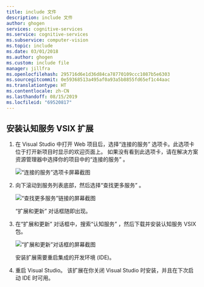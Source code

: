 ```yaml
---
title: include 文件
description: include 文件
author: ghogen
services: cognitive-services
ms.service: cognitive-services
ms.subservice: computer-vision
ms.topic: include
ms.date: 03/01/2018
ms.author: ghogen
ms.custom: include file
manager: jillfra
ms.openlocfilehash: 295716d6e1d36d84ca78770109ccc1087b5e6303
ms.sourcegitcommit: 0e59368513a495af0a93a5b8855fd65ef1c44aac
ms.translationtype: HT
ms.contentlocale: zh-CN
ms.lasthandoff: 08/15/2019
ms.locfileid: "69520817"
---
```

## <a name="install-the-cognitive-services-vsix-extension"></a>安装认知服务 VSIX 扩展

1. 在 Visual Studio 中打开 Web 项目后，选择“连接的服务”  选项卡。此选项卡位于打开新项目时显示的欢迎页面上。 如果没有看到此选项卡，请在解决方案资源管理器中选择你的项目中的“连接的服务”  。

   ![“连接的服务”选项卡屏幕截图](./media/vs-install-cognitive-services-vsix/Connected-Services-Tab.PNG)

1. 向下滚动到服务列表底部，然后选择“查找更多服务”  。

    ![“查找更多服务”链接的屏幕截图](./media/vs-install-cognitive-services-vsix/Find-More-Services.PNG)
 
    “扩展和更新”  对话框随即出现。

1. 在“扩展和更新”  对话框中，搜索“认知服务”  ，然后下载并安装认知服务 VSIX 包。

   ![“扩展和更新”对话框的屏幕截图](./media/vs-install-cognitive-services-vsix/install-cognitive-services-vsix.PNG)

   安装扩展需要重启集成的开发环境 (IDE)。

2. 重启 Visual Studio。 该扩展在你关闭 Visual Studio 时安装，并且在下次启动 IDE 时可用。

